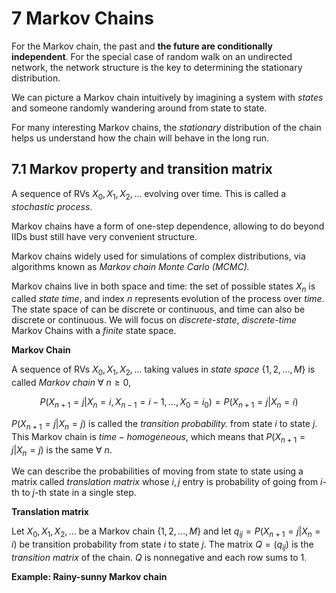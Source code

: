 # 7 Markov Chains

For the Markov chain, the past and **the future are conditionally independent**. For the special case of random walk on an undirected network, the network structure is the key to determining the stationary distribution.

We can picture a Markov chain intuitively by imagining a system with *states* and someone randomly wandering around from state to state.

 For many interesting Markov chains, the *stationary* distribution of the chain helps us understand how the chain will behave in the long run.

## 7.1 Markov property and transition matrix

A sequence of RVs $X_0, X_1, X_2, ...$ evolving over time. This is called a *stochastic process*.

Markov chains have a form of one-step dependence, allowing to do beyond IIDs bust still have very convenient structure.

Markov chains widely used for simulations of complex distributions, via algorithms known as *Markov chain Monte Carlo (MCMC).*

Markov chains live in both space and time: the set of possible states $X_n$ is called *state time*, and index $n$ represents evolution of the process over *time*. The state space of can be discrete or continuous, and time can also be discrete or continuous. We will focus on *discrete-state*, *discrete-time* Markov Chains with a *finite* state space.

**Markov Chain**

A sequence of RVs $X_0, X_1, X_2, ...$ taking values in *state space* $\{1, 2,...,M\}$ is called *Markov chain* $\forall\ n \geq 0$,

$$
P(X_{n+1}=j|X_n=i,X_{n-1}={i-1},...,X_0=i_0) = P(X_{n+1}=j|X_n=i)
$$

$P(X_{n+1}=j|X_n=j)$ is called the *transition probability.* from state $i$ to state $j$. This Markov chain is $time-homogeneous$, which means that $P(X_{n+1}=j|X_n=j)$ is the same $\forall\ n$.

 We can describe the probabilities of moving from state to state using a matrix called *translation matrix* whose $i,j$ entry is probability of going from $i$-th to $j$-th state in a single step.

**Translation matrix**

Let $X_0, X_1, X_2, ...$ be a Markov chain $\{1, 2,...,M\}$ and let $q_{ij}=P(X_{n+1}=j|X_n=i)$ be transition probability from state $i$ to state $j$. The matrix $Q=(q_{ij})$ is the *transition matrix* of the chain. $Q$ is nonnegative and each row sums to $1$.

**Example: Rainy-sunny Markov chain**
